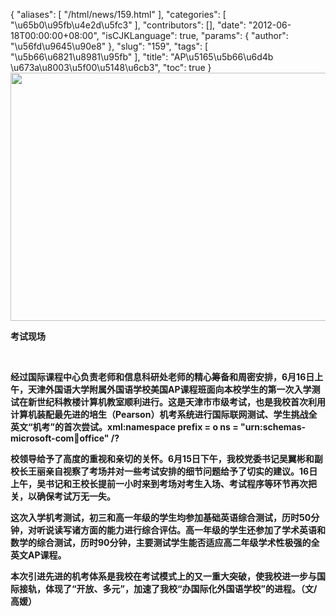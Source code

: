 {
    "aliases": [
        "/html/news/159.html"
    ],
    "categories": [
        "\u65b0\u95fb\u4e2d\u5fc3"
    ],
    "contributors": [],
    "date": "2012-06-18T00:00:00+08:00",
    "isCJKLanguage": true,
    "params": {
        "author": "\u56fd\u9645\u90e8"
    },
    "slug": "159",
    "tags": [
        "\u5b66\u6821\u8981\u95fb"
    ],
    "title": "AP\u5165\u5b66\u6d4b \u673a\u8003\u5f00\u5148\u6cb3",
    "toc": true
}
**<img
    src="https://cdn.tfls.online/mirror/full/dfce8232e86dd0a0e505e8d302b28a4ad4e00b70.jpg"
    style="display:block;margin-left:auto;margin-right:auto;"
    decoding="async"
    fetchpriority="auto"
    loading="lazy"
    height="397"
    width="600"
/>**

**考试现场**

 

**经过国际课程中心负责老师和信息科研处老师的精心筹备和周密安排，6月16日上午，天津外国语大学附属外国语学校美国AP课程班面向本校学生的第一次入学测试在新世纪科教楼计算机教室顺利进行。这是天津市市级考试，也是我校首次利用计算机装配最先进的培生（Pearson）机考系统进行国际联网测试、学生挑战全英文“机考”的首次尝试。xml:namespace prefix = o ns = "urn:schemas-microsoft-com:office:office" /?**

**校领导给予了高度的重视和亲切的关怀。6月15日下午，我校党委书记吴翼彬和副校长王丽亲自视察了考场并对一些考试安排的细节问题给予了切实的建议。16日上午，吴书记和王校长提前一小时来到考场对考生入场、考试程序等环节再次把关，以确保考试万无一失。**

**这次入学机考测试，初三和高一年级的学生均参加基础英语综合测试，历时50分钟，对听说读写诸方面的能力进行综合评估。高一年级的学生还参加了学术英语和数学的综合测试，历时90分钟，主要测试学生能否适应高二年级学术性极强的全英文AP课程。**

**本次引进先进的机考体系是我校在考试模式上的又一重大突破，使我校进一步与国际接轨，体现了“开放、多元”，加速了我校“办国际化外国语学校”的进程。（文/高媛）**

